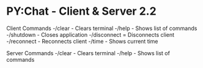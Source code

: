 # PY:Chat - Client & Server 2.2

Client Commands
-/clear - Clears terminal 
-/help - Shows list of commands
-/shutdown - Closes application
-/disconnect = Disconnects client
-/reconnect - Reconnects client
-/time - Shows current time


Server Commands
-/clear - Clears terminal
-/help - Shows list of commands

